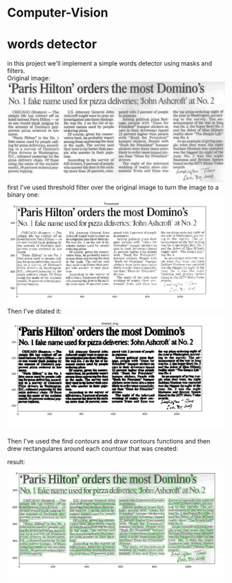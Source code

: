 # Computer-Vision
# words detector

in this project we'll implement a simple words detector using masks and filters.\
Original image:
![alt text](https://github.com/ofhas/Computer-Vision/blob/master/Words%20detection/news.jpg)
first I've used threshold filter over the original image to turn the image to a binary one:
![alt text](https://github.com/ofhas/Computer-Vision/blob/master/Words%20detection/word1.JPG)
Then I've dilated it:
![alt text](https://github.com/ofhas/Computer-Vision/blob/master/Words%20detection/word2.JPG)

Then I've used the find contours and draw contours functions and then drew rectangulares around each countour that was created:

result:
![alt text](https://github.com/ofhas/Computer-Vision/blob/master/Words%20detection/word3.JPG)
